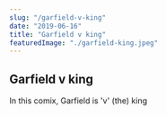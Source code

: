 ```yaml
---
slug: "/garfield-v-king"
date: "2019-06-16"
title: "Garfield v king"
featuredImage: "./garfield-king.jpeg"
---
```


## Garfield v king

In this comix, Garfield is 'v' (the) king

